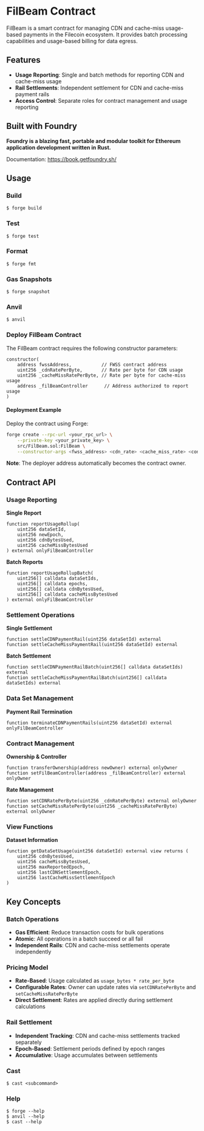 # FilBeam Contract

FilBeam is a smart contract for managing CDN and cache-miss usage-based payments in the Filecoin ecosystem. It provides batch processing capabilities and usage-based billing for data egress.

## Features

- **Usage Reporting**: Single and batch methods for reporting CDN and cache-miss usage
- **Rail Settlements**: Independent settlement for CDN and cache-miss payment rails
- **Access Control**: Separate roles for contract management and usage reporting

## Built with Foundry

**Foundry is a blazing fast, portable and modular toolkit for Ethereum application development written in Rust.**

Documentation: https://book.getfoundry.sh/

## Usage

### Build

```shell
$ forge build
```

### Test

```shell
$ forge test
```

### Format

```shell
$ forge fmt
```

### Gas Snapshots

```shell
$ forge snapshot
```

### Anvil

```shell
$ anvil
```

### Deploy FilBeam Contract

The FilBeam contract requires the following constructor parameters:

```solidity
constructor(
    address fwssAddress,           // FWSS contract address
    uint256 _cdnRatePerByte,       // Rate per byte for CDN usage
    uint256 _cacheMissRatePerByte, // Rate per byte for cache-miss usage
    address _filBeamController      // Address authorized to report usage
)
```

#### Deployment Example

Deploy the contract using Forge:

```bash
forge create --rpc-url <your_rpc_url> \
    --private-key <your_private_key> \
    src/FilBeam.sol:FilBeam \
    --constructor-args <fwss_address> <cdn_rate> <cache_miss_rate> <controller_address>
```

**Note**: The deployer address automatically becomes the contract owner.

## Contract API

### Usage Reporting

**Single Report**
```solidity
function reportUsageRollup(
    uint256 dataSetId,
    uint256 newEpoch,
    uint256 cdnBytesUsed,
    uint256 cacheMissBytesUsed
) external onlyFilBeamController
```

**Batch Reports**
```solidity
function reportUsageRollupBatch(
    uint256[] calldata dataSetIds,
    uint256[] calldata epochs,
    uint256[] calldata cdnBytesUsed,
    uint256[] calldata cacheMissBytesUsed
) external onlyFilBeamController
```

### Settlement Operations

**Single Settlement**
```solidity
function settleCDNPaymentRail(uint256 dataSetId) external
function settleCacheMissPaymentRail(uint256 dataSetId) external
```

**Batch Settlement**
```solidity
function settleCDNPaymentRailBatch(uint256[] calldata dataSetIds) external
function settleCacheMissPaymentRailBatch(uint256[] calldata dataSetIds) external
```

### Data Set Management

**Payment Rail Termination**
```solidity
function terminateCDNPaymentRails(uint256 dataSetId) external onlyFilBeamController
```

### Contract Management

**Ownership & Controller**
```solidity
function transferOwnership(address newOwner) external onlyOwner
function setFilBeamController(address _filBeamController) external onlyOwner
```

**Rate Management**
```solidity
function setCDNRatePerByte(uint256 _cdnRatePerByte) external onlyOwner
function setCacheMissRatePerByte(uint256 _cacheMissRatePerByte) external onlyOwner
```

### View Functions

**Dataset Information**
```solidity
function getDataSetUsage(uint256 dataSetId) external view returns (
    uint256 cdnBytesUsed,
    uint256 cacheMissBytesUsed,
    uint256 maxReportedEpoch,
    uint256 lastCDNSettlementEpoch,
    uint256 lastCacheMissSettlementEpoch
)
```

## Key Concepts

### Batch Operations
- **Gas Efficient**: Reduce transaction costs for bulk operations
- **Atomic**: All operations in a batch succeed or all fail
- **Independent Rails**: CDN and cache-miss settlements operate independently

### Pricing Model
- **Rate-Based**: Usage calculated as `usage_bytes * rate_per_byte`
- **Configurable Rates**: Owner can update rates via `setCDNRatePerByte` and `setCacheMissRatePerByte`
- **Direct Settlement**: Rates are applied directly during settlement calculations

### Rail Settlement 
- **Independent Tracking**: CDN and cache-miss settlements tracked separately
- **Epoch-Based**: Settlement periods defined by epoch ranges
- **Accumulative**: Usage accumulates between settlements

### Cast

```shell
$ cast <subcommand>
```

### Help

```shell
$ forge --help
$ anvil --help
$ cast --help
```
